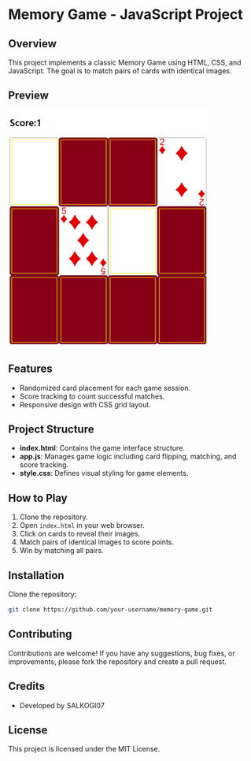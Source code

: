 # Memory Game - JavaScript Project

## Overview
This project implements a classic Memory Game using HTML, CSS, and JavaScript. The goal is to match pairs of cards with identical images.

## Preview
![Memory Game Preview](preview.png)

## Features
- Randomized card placement for each game session.
- Score tracking to count successful matches.
- Responsive design with CSS grid layout.

## Project Structure
- **index.html**: Contains the game interface structure.
- **app.js**: Manages game logic including card flipping, matching, and score tracking.
- **style.css**: Defines visual styling for game elements.

## How to Play
1. Clone the repository.
2. Open `index.html` in your web browser.
3. Click on cards to reveal their images.
4. Match pairs of identical images to score points.
5. Win by matching all pairs.


## Installation
Clone the repository:
```bash
git clone https://github.com/your-username/memory-game.git
```

## Contributing
Contributions are welcome! If you have any suggestions, bug fixes, or improvements, please fork the repository and create a pull request.

## Credits
- Developed by SALKOGI07

## License
This project is licensed under the MIT License.
